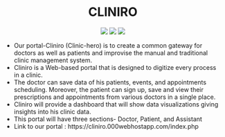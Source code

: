 <h1 align="center"><b>CLINIRO</b></h1>
<p align="center">
<img src="https://img.shields.io/badge/PHP-777BB4?style=for-the-badge&logo=php&logoColor=white" />
<img src="https://img.shields.io/badge/MySQL-005C84?style=for-the-badge&logo=mysql&logoColor=white" />
<img src="https://img.shields.io/badge/Xampp-F37623?style=for-the-badge&logo=xampp&logoColor=white" />

</p>

<p>
<ul>
<li>Our portal-Cliniro (Clinic-hero) is to create a common gateway for doctors as well as patients and improvise the manual and traditional clinic management system.</li>

<li>Cliniro is a Web-based portal that is designed to digitize every process in a clinic.</li>

<li>The doctor can save data of his patients, events, and appointments scheduling. Moreover, the patient can sign up, save and view their prescriptions and appointments from various doctors in a single place.</li>

<li>Cliniro will provide a dashboard that will show data visualizations giving insights into his clinic data.</li>

<li>This portal will have three sections- Doctor, Patient, and Assistant</li>
<li> Link to our portal : https://cliniro.000webhostapp.com/index.php</li>
</ul>
<p>
